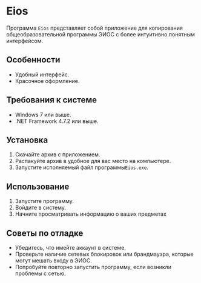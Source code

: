 # Eios

Программа `Eios` представляет собой приложение для копирования общеобразовательной программы ЭИОС с более интуитивно понятным интерфейсом.

## Особенности

- Удобный интерфейс.
- Красочное оформление.

## Требования к системе

- Windows 7 или выше.
- .NET Framework 4.7.2 или выше.

## Установка

1. Скачайте архив с приложением.
2. Распакуйте архив в удобное для вас место на компьютере.
3. Запустите исполняемый файл программы`Eios.exe`.

## Использование

1. Запустите программу.
2. Войдите в систему.
3. Начните просматривать информацию о ваших предметах

## Советы по отладке

- Убедитесь, что имейте аккаунт в системе.
- Проверьте наличие сетевых блокировок или брандмауэра, которые могут мешать входу в ЭИОС.
- Попробуйте повторно запустить программу, если возникли проблемы с сетью.
